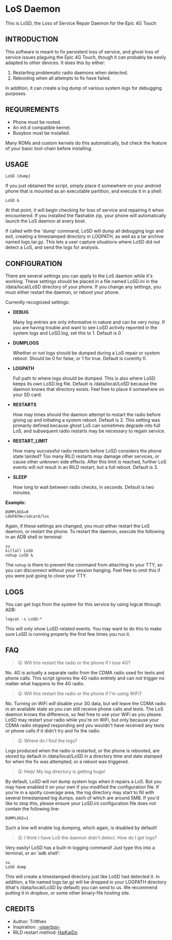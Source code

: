 LoS Daemon
==========

This is LoSD, the Loss of Service Repair Daemon for the Epic 4G Touch

INTRODUCTION
------------

This software is meant to fix persistent loss of service, and ghost loss
of service issues plaguing the Epic 4G Touch, though it can probably be
easily adapted to other devices. It does this by either:

1. Restarting problematic radio daemons when detected.
2. Rebooting when all attempts to fix have failed.

In addition, it can create a log dump of various system logs for
debugging purposes.

REQUIREMENTS
------------

* Phone must be rooted.
* An init.d compatible kernel.
* Busybox must be installed.

Many ROMs and custom kernels do this automatically, but check the feature
of your basic tool-chain before installing.

USAGE
-----

    LoSD [dump]

If you just obtained the script, simply place it somewhere on your android
phone that is mounted as an executable partition, and execute it in a shell:

    LoSD &

At that point, it will begin checking for loss of service and repairing it
when encountered. If you installed the flashable zip, your phone will
automatically launch the LoS daemon at every boot.

If called with the 'dump' command, LoSD will dump all debugging logs and exit,
creating a timestamped directory in LOGPATH, as well as a tar archive named
logs.tar.gz. This lets a user capture situations where LoSD did not detect
a LoS, and send the logs for analysis.

CONFIGURATION
-------------

There are several settings you can apply to the LoS daemon while it's
working. These settings should be placed in a file named LoSD.ini in the
/data/local/LoSD directory of your phone. If you change any settings,
you must either restart the daemon, or reboot your phone.

Currently recognized settings:

* **DEBUG**

    Many log entries are only informative in nature and can be very noisy.
    If you are having trouble and want to see LoSD activity reported in the
    system logs and LoSD.log, set this to 1. Default is 0.

* **DUMPLOGS**

    Whether or not logs should be dumped during a LoS repair or system reboot.
    Should be 0 for false, or 1 for true. Default is curently 0.

* **LOGPATH**

    Full path to where logs should be dumped. This is also where LoSD keeps
    its own LoSD.log file. Default is /data/local/LoSD because the daemon
    knows that directory exists. Feel free to place it somewhere on your
    SD card.

* **RESTARTS**

    How may times should the daemon attempt to restart the radio before giving
    up and initiating a system reboot. Default is 2. This setting was primarily
    defined because ghost LoS can sometimes degrade into full LoS, and
    subsequent radio restarts may be necessary to regain service.

* **RESTART_LIMIT**

    How many successful radio restarts before LoSD considers the phone state
    tainted? Too many RILD restarts may damage other services, or cause other
    unknown side effects. After this limit is reached, further LoS events
    will *not* result in an RILD restart, but a full reboot. Default is 3.

* **SLEEP**

    How long to wait between radio checks, in seconds. Default is two minutes.

**Example:**

    DUMPLOGS=0
    LOGPATH=/sdcard/los

Again, if these settings are changed, you must either restart the LoS daemon,
or restart the phone. To restart the daemon, execute the following in an ADB
shell or terminal:

    su
    killall LoSD
    nohup LoSD &

The `nohup` is there to prevent the command from attaching to your TTY, so
you can disconnect without your session hanging. Feel free to omit this if
you were just going to close your TTY.

LOGS
----

You can get logs from the system for this service by using logcat through ADB:

    logcat -s LoSD:*

This will only show LoSD-related events. You may want to do this to make sure
LoSD is running properly the first few times you run it.

FAQ
---

> Q: Will this restart the radio or the phone if I lose 4G?

No. 4G is actually a separate radio from the CDMA radio used for texts and
phone calls. This script ignores the 4G radio entirely and can not trigger
no matter what happens to the 4G radio.

> Q: Will this restart the radio or the phone if I'm using WiFi?

No. Turning on WiFi *will* disable your 3G data, but will leave the CDMA
radio in an available state so you can still receive phone calls and texts.
The LoS daemon knows the difference, so feel free to use your WiFi as you
please. LoSD may restart your radio while you're on WiFi, but only because
your CDMA radio stopped responding and you wouldn't have received any texts
or phone calls if it didn't try and fix the radio.

> Q: Where do I find the logs?

Logs produced when the radio is restarted, or the phone is rebooted, are
stored by default in /data/local/LoSD in a directory time and date stamped
for when the fix was attempted, or a reboot was triggered.

> Q: Help! My log directory is getting huge!

By default, LoSD will not dump system logs when it repairs a LoS. But you
may have enabled it on your own if you modified the configuration file. If
you're in a spotty coverage area, the log directory may start to fill
with several timestamped log dumps, each of which are around 5MB. If you'd
like to stop this, please ensure your LoSD.ini configuration file does not
contain the following line:

    DUMPLOGS=1

Such a line will enable log dumping, which again, is disabled by default!

> Q: I think I have LoS the daemon didn't detect. How do I get logs?

Very easily! LoSD has a built-in logging command! Just type this into a
terminal, or an 'adb shell':

    su
    LoSD dump

This will create a timestamped directory just like LoSD had detected it. In
addition, a file named logs.tar.gz will be dropped in your LOGPATH directory
(that's /data/local/LoSD by default) you can send to us. We recommend putting
it in dropbox, or some other binary-file hosting site.

CREDITS
-------

* Author: Trifthen
* Inspiration: [-viperboy-](http://forum.xda-developers.com/member.php?u=518868)
* RILD restart method: [HaiKaiDo](http://forum.xda-developers.com/member.php?u=2422984)

